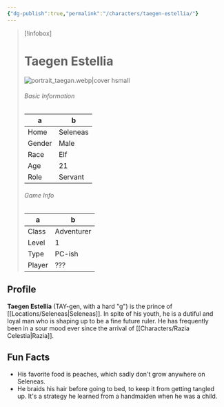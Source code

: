 ```yaml
---
{"dg-publish":true,"permalink":"/characters/taegen-estellia/"}
---
```



> [!infobox]
> # Taegen Estellia
> ![portrait_taegan.webp|cover hsmall](/img/user/z_Assets/portrait_taegan.webp)
> ###### Basic Information
> a |  b |
> ---|---|
> Home | Seleneas |
> Gender | Male |
> Race | Elf |
> Age | 21 |
> Role | Servant |
> ###### Game Info
> a | b  |
> ---|---|
> Class | Adventurer |
> Level | 1 |
> Type | PC-ish |
> Player | ??? |

## Profile
**Taegen Estellia** (TAY-gen, with a hard "g") is the prince of [[Locations/Seleneas\|Seleneas]]. In spite of his youth, he is a dutiful and loyal man who is shaping up to be a fine future ruler. He has frequently been in a sour mood ever since the arrival of [[Characters/Razia Celestia\|Razia]].

## Fun Facts
- His favorite food is peaches, which sadly don't grow anywhere on Seleneas.
- He braids his hair before going to bed, to keep it from getting tangled up. It's a strategy he learned from a handmaiden when he was a child.
